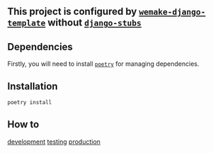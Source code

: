 This project is configured by [`wemake-django-template`](https://github.com/wemake-services/wemake-django-template)  without [`django-stubs`](https://github.com/typeddjango/django-stubs)
---


## Dependencies

Firstly, you will need to install [`poetry`](https://github.com/python-poetry/poetry) for managing dependencies.


## Installation


```bash
poetry install
```
## How to

[development](./docs/pages/template/development.rst)
[testing](./docs/pages/template/testing.rst)
[production](./docs/pages/template/production.rst)
